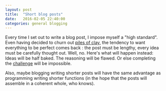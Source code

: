 ```yaml
---
layout: post
title:  "Short blog posts"
date:   2016-02-05 22:40:00
categories: general blogging
---
```


Every time I set out to write a blog post, I impose myself a "high standard". Even having decided to churn out
[piles of clay](http://blog.codinghorror.com/quantity-always-trumps-quality/), the tendency to want everything to be
perfect comes back : the post must be lengthy, every idea
must be carefully thought out. Well, no. Here's what will happen instead: 
Ideas will be half baked. The reasoning will be flawed. Or else completing the
[challenge](http://pinouchon.github.io/blogging/meta/motivation/2016/01/29/blogging-challenge.html) will be impossible.

Also, maybe blogging writing shorter posts will have the same advantage as programming writing shorter functions (in the
hope that the posts will assemble in a coherent whole, who knows).
